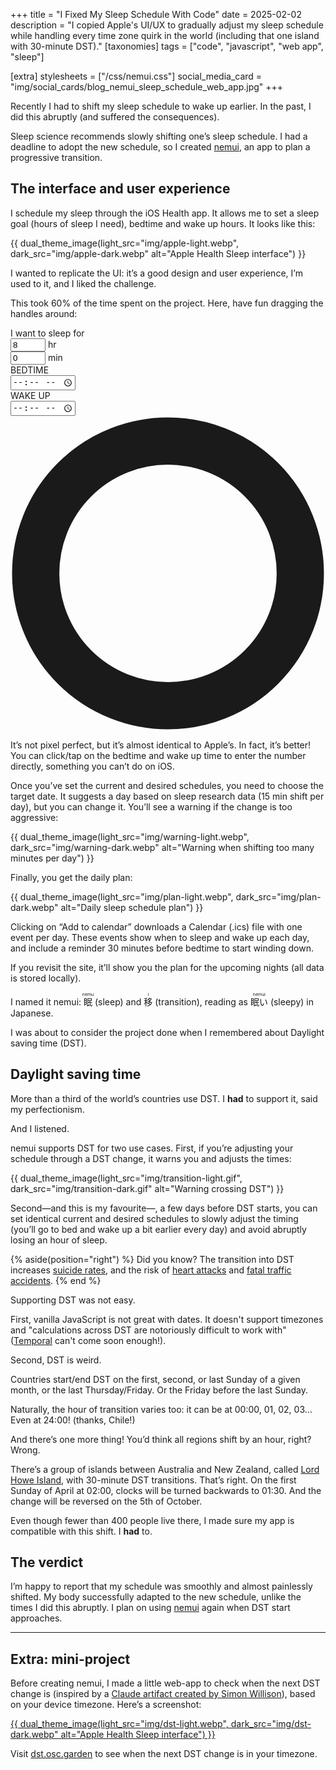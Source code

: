 +++
title = "I Fixed My Sleep Schedule With Code"
date = 2025-02-02
description = "I copied Apple's UI/UX to gradually adjust my sleep schedule while handling every time zone quirk in the world (including that one island with 30-minute DST)."
[taxonomies]
tags = ["code", "javascript", "web app", "sleep"]

[extra]
stylesheets = ["/css/nemui.css"]
social_media_card = "img/social_cards/blog_nemui_sleep_schedule_web_app.jpg"
+++

Recently I had to shift my sleep schedule to wake up earlier. In the past, I did this abruptly (and suffered the consequences).

Sleep science recommends slowly shifting one’s sleep schedule. I had a deadline to adopt the new schedule, so I created [nemui](https://nemui.osc.garden/), an app to plan a progressive transition.

## The interface and user experience

I schedule my sleep through the iOS Health app. It allows me to set a sleep goal (hours of sleep I need), bedtime and wake up hours. It looks like this:

{{ dual_theme_image(light_src="img/apple-light.webp", dark_src="img/apple-dark.webp" alt="Apple Health Sleep interface") }}

I wanted to replicate the UI: it’s a good design and user experience, I’m used to it, and I liked the challenge.

This took 60% of the time spent on the project. Here, have fun dragging the handles around:

<div class="container" id="clockContainer">
<!-- Sleep Duration Input -->
<div class="sleep-goal">
<label>I want to sleep for</label>
<div class="goal-inputs">
<div class="input-group">
<input type="number" id="goalHours" min="4" max="12" value="8" inputmode="numeric" pattern="[0-9]*" class="time-input">
<span>hr</span>
</div>
<div class="input-group">
<input type="number" id="goalMinutes" min="0" max="59" value="0" step="10" inputmode="numeric" pattern="[0-9]*" class="time-input">
<span>min</span>
</div>
</div>
</div>

<!-- Clock Component -->
<div class="clock-wrapper">
<div class="time-display">
<div class="time-section">
<div class="time-label">
<span class="icon bed-icon"></span>
BEDTIME
</div>
<input type="time" class="time-value" id="sleepTime" aria-label="Bedtime"/>
</div>
<div class="time-section">
<div class="time-label">
<span class="icon alarm-icon"></span>
WAKE UP
</div>
<input type="time" class="time-value" id="wakeTime" aria-label="Wake up time"/>
</div>
</div>

<div class="outer-container" aria-hidden="true">
<div class="clock-container">
<div class="clock-face">
<div class="symbol stars">
<span class="icon stars-icon"></span>
</div>
<div class="symbol sun">
<span class="icon sun-icon"></span>
</div>
</div>
</div>

<svg class="arc-layer" viewBox="0 0 450 450">
<circle class="background-ring" cx="50%" cy="50%" r="42%" fill="none" stroke="currentColor" stroke-width="15%" />
<path class="sleep-arc" d="" />
<path class="arc-ticks" d="" />
</svg>

<div class="handles-layer">
<div class="handle sleep">
<span class="icon bed-icon"></span>
</div>
<div class="handle wake">
<span class="icon alarm-icon"></span>
</div>
</div>
</div>

<div class="sleep-info">
<div class="total-sleep"></div>
<div id="goalStatus" class="goal-status"></div>
</div>
</div>
</div>
<script defer src="js/clock.js?h=1a4a5e71"></script>

It’s not pixel perfect, but it’s almost identical to Apple’s. In fact, it’s better! You can click/tap on the bedtime and wake up time to enter the number directly, something you can’t do on iOS.

Once you’ve set the current and desired schedules, you need to choose the target date. It suggests a day based on sleep research data (15 min shift per day), but you can change it. You’ll see a warning if the change is too aggressive:

{{ dual_theme_image(light_src="img/warning-light.webp", dark_src="img/warning-dark.webp" alt="Warning when shifting too many minutes per day") }}

Finally, you get the daily plan:

{{ dual_theme_image(light_src="img/plan-light.webp", dark_src="img/plan-dark.webp" alt="Daily sleep schedule plan") }}

Clicking on “Add to calendar” downloads a Calendar (.ics) file with one event per day. These events show when to sleep and wake up each day, and include a reminder 30 minutes before bedtime to start winding down.

If you revisit the site, it’ll show you the plan for the upcoming nights (all data is stored locally).

I named it nemui: <ruby>眠<rt>nemu</rt></ruby> (sleep) and <ruby>移<rt>i</rt></ruby> (transition), reading as <ruby>眠い<rt>nemui</rt></ruby> (sleepy) in Japanese.

I was about to consider the project done when I remembered about Daylight saving time (DST).

## Daylight saving time

More than a third of the world’s countries use DST. I **had** to support it, said my perfectionism.

And I listened.

nemui supports DST for two use cases. First, if you’re adjusting your schedule through a DST change, it warns you and adjusts the times:

{{ dual_theme_image(light_src="img/transition-light.gif", dark_src="img/transition-dark.gif" alt="Warning crossing DST") }}

Second—and this is my favourite—, a few days before DST starts, you can set identical current and desired schedules to slowly adjust the timing (you’ll go to bed and wake up a bit earlier every day) and avoid abruptly losing an hour of sleep.

{% aside(position="right") %}
Did you know? The transition into DST increases [suicide rates](https://doi.org/10.1111/j.1479-8425.2007.00331.x), and the risk of [heart attacks](https://www.nejm.org/doi/full/10.1056/NEJMc0807104) and [fatal traffic accidents](https://www.cell.com/current-biology/fulltext/S0960-9822(19)31678-1).
{% end %}

Supporting DST was not easy.

First, vanilla JavaScript is not great with dates. It doesn't support timezones and "calculations across DST are notoriously difficult to work with" ([Temporal](https://developer.mozilla.org/blog/javascript-temporal-is-coming/) can't come soon enough!).

Second, DST is weird.

Countries start/end DST on the first, second, or last Sunday of a given month, or the last Thursday/Friday. Or the Friday before the last Sunday.

Naturally, the hour of transition varies too: it can be at 00:00, 01, 02, 03… Even at 24:00! (thanks, Chile!)

And there’s one more thing! You’d think all regions shift by an hour, right? Wrong.

There’s a group of islands between Australia and New Zealand, called [Lord Howe Island](https://en.wikipedia.org/wiki/Lord_Howe_Island), with 30-minute DST transitions. That’s right. On the first Sunday of April at 02:00, clocks will be turned backwards to 01:30. And the change will be reversed on the 5th of October.

Even though fewer than 400 people live there, I made sure my app is compatible with this shift. I **had** to.

## The verdict

I’m happy to report that my schedule was smoothly and almost painlessly shifted. My body successfully adapted to the new schedule, unlike the times I did this abruptly. I plan on using [nemui](https://nemui.osc.garden/) again when DST start approaches.

---

## Extra: mini-project

Before creating nemui, I made a little web-app to check when the next DST change is (inspired by a [Claude artifact created by Simon Willison](https://tools.simonwillison.net/california-clock-change)), based on your device timezone. Here’s a screenshot:

<a href="https://dst.osc.garden">
{{ dual_theme_image(light_src="img/dst-light.webp", dark_src="img/dst-dark.webp" alt="Apple Health Sleep interface") }}
</a>

Visit [dst.osc.garden](https://dst.osc.garden/) to see when the next DST change is in your timezone.
